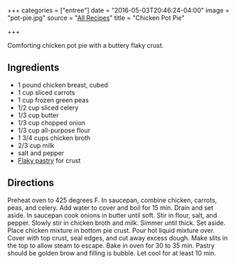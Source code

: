 +++
categories = ["entree"]
date = "2016-05-03T20:46:24-04:00"
image = "pot-pie.jpg"
source = "[All Recipes](http://allrecipes.com/recipe/26317/chicken-pot-pie-ix/)"
title = "Chicken Pot Pie"

+++

Comforting chicken pot pie with a buttery flaky crust.
<!--more-->

## Ingredients

* 1 pound chicken breast, cubed
* 1 cup sliced carrots
* 1 cup frozen green peas
* 1/2 cup sliced celery
* 1/3 cup butter
* 1/3 cup chopped onion
* 1/3 cup all-purpose flour
* 1 3/4 cups chicken broth
* 2/3 cup milk
* salt and pepper
* [Flaky pastry](#) for crust


## Directions

Preheat oven to 425 degrees F. In saucepan, combine chicken, carrots, peas, and
celery. Add water to cover and boil for 15 min. Drain and set aside. In
saucepan cook onions in butter until soft. Stir in flour, salt, and pepper.
Slowly stir in chicken broth and milk. Simmer until thick. Set aside. Place
chicken mixture in bottom pie crust. Pour hot liquid mixture over. Cover with
top crust, seal edges, and cut away excess dough. Make slits in the top to
allow steam to escape. Bake in oven for 30 to 35 min. Pastry should be
golden brow and filling is bubble. Let cool for at least 10 min.
